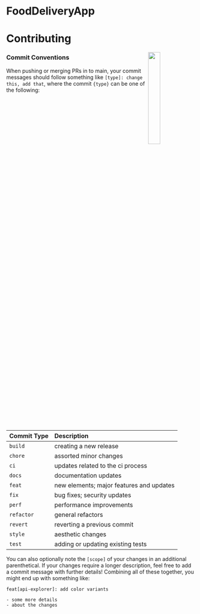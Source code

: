 # FoodDeliveryApp

Contributing
===

<img align="right" width="25%" style="margin-bottom: 2em" src="https://owlbert.io/images/owlberts-png/Waiter.psd.png">

### Commit Conventions

When pushing or merging PRs in to main, your commit messages should follow something like `[type]: change this, add that`, where the commit `{type}` can be one of the following:

| Commit Type | Description |
| :--- | :--- |
| `build` | creating a new release |
| `chore` | assorted minor changes |
| `ci` | updates related to the ci process |
| `docs` | documentation updates |
| `feat` | new elements; major features and updates |
| `fix` | bug fixes; security updates |
| `perf` | performance improvements |
| `refactor` | general refactors |
| `revert` | reverting a previous commit |
| `style` | aesthetic changes |
| `test` | adding or updating existing tests |

You can also optionally note the `[scope]` of your changes in an additional parenthetical. If your changes require a longer description, feel free to add a commit message with further details! Combining all of these together, you might end up with something like:

```text
feat[api-explorer]: add color variants

- some more details
- about the changes
```

